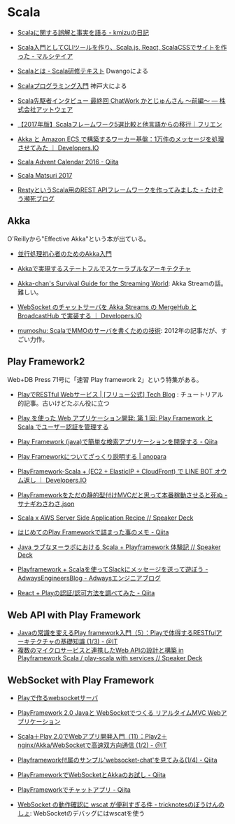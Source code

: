 # Scala

* [Scalaに関する誤解と事実を語る - kmizuの日記](http://kmizu.hatenablog.com/entry/2017/05/06/160822)
* [Scala入門としてCLIツールを作り、Scala.js, React, ScalaCSSでサイトを作った - マルシテイア](http://amagitakayosi.hatenablog.com/entry/2017/04/07/170000)
* [Scalaとは - Scala研修テキスト](https://dwango.github.io/scala_text/introduction-to-scala.html) Dwangoによる
* [Scalaプログラミング入門](http://bach.istc.kobe-u.ac.jp/lect/ProLang/org/scala.html) 神戸大による
* [Scala先駆者インタビュー 最終回 ChatWork かとじゅんさん 〜前編〜 — 株式会社アットウェア](https://www.atware.co.jp/blog/2016/12/8/scala-vol8-j5ik2o-firstpart)
* [【2017年版】Scalaフレームワーク5選比較と他言語からの移行｜フリエン](https://furien.jp/columns/193/)
* [Akka と Amazon ECS で構築するワーカー基盤：1万件のメッセージを処理させてみた ｜ Developers.IO](http://dev.classmethod.jp/server-side/woker-on-akka-ecs/)
* [Scala Advent Calendar 2016 - Qiita](http://qiita.com/advent-calendar/2016/scala)
* [Scala Matsuri 2017](https://www.slideshare.net/yoshiyoshifujii/scala-matsuri-2017)

* [RestyというScala用のREST APIフレームワークを作ってみました - たけぞう瀕死ブログ](http://takezoe.hatenablog.com/entry/2016/11/28/095454)

## Akka

O'Reillyから"Effective Akka"という本が出ている。

* [並行処理初心者のためのAkka入門](https://www.slideshare.net/sifue/akka-39611889)
* [Akkaで実現するステートフルでスケーラブルなアーキテクチャ](https://www.slideshare.net/yugolf/akka-66885408)
* [Akka-chan's Survival Guide for the Streaming World](https://www.slideshare.net/ktoso/akkachans-survival-guide-for-the-streaming-world): Akka Streamの話。難しい。
* [WebSocket のチャットサーバを Akka Streams の MergeHub と BroadcastHub で実装する ｜ Developers.IO](http://dev.classmethod.jp/server-side/chatserver-play-websocket-akka-stream/)

* [mumoshu: ScalaでMMOのサーバを書くための技術](http://mumoshu.blogspot.jp/2012/12/scalammo.html): 2012年の記事だが、すごい力作。

## Play Framework2

Web+DB Press 71号に「速習 Play framework 2」という特集がある。

* [PlayでRESTful Webサービス | [フリュー公式] Tech Blog](http://tech.furyu.jp/blog/?p=64) : チュートリアル的記事。古いけどたぶん役に立つ
* [Play を使った Web アプリケーション開発: 第 1 回: Play Framework と Scala でユーザー認証を管理する](https://www.ibm.com/developerworks/jp/web/library/wa-playful-web-dev-1-trs-bluemix/index.html)
* [Play Framework (java)で簡単な検索アプリケーションを開発する - Qiita](http://qiita.com/rubytomato@github/items/17aed34b6294b4f205ea)
* [Play Frameworkについてざっくり説明する | anopara](https://anopara.net/2015/01/29/play-framework%E3%81%AB%E3%81%A4%E3%81%84%E3%81%A6%E3%81%96%E3%81%A3%E3%81%8F%E3%82%8A%E8%AA%AC%E6%98%8E%E3%81%99%E3%82%8B/)

* [PlayFramework-Scala + (EC2 + ElasticIP + CloudFront) で LINE BOT オウム返し ｜ Developers.IO](http://dev.classmethod.jp/server-side/line-bot-scala-test/)
* [PlayFrameworkをただの静的型付けMVCだと思って本番稼動させると死ぬ - サナギわさわさ.json](http://kakakazuma.hatenablog.com/entry/2016/03/09/010232)

* [Scala x AWS Server Side Application Recipe // Speaker Deck](https://speakerdeck.com/wadayusuke/scala-x-aws-server-side-application-recipe)
* [はじめてのPlay Frameworkで詰まった事のメモ - Qiita](http://qiita.com/digdagdag/items/b1be18f1c0db3b8fa3af)
* [Java ラブなヌーラボにおける Scala + Playframework 体験記 // Speaker Deck](https://speakerdeck.com/nulabinc/java-rabunanuraboniokeru-scala-plus-playframework-ti-yan-ji)
* [Playframework + Scalaを使ってSlackにメッセージを送って遊ぼう - AdwaysEngineersBlog - Adwaysエンジニアブログ](http://blog.engineer.adways.net/entry/46509131)
* [React + Playの認証/認可方法を調べてみた - Qiita](http://qiita.com/ytanak/items/4d75c5012b20a9d55822)

## Web API with Play Framework

* [Javaの常識を変えるPlay framework入門（5）：Playで体得するRESTfulアーキテクチャの基礎知識 (1/3) - ＠IT](http://www.atmarkit.co.jp/ait/articles/1306/20/news014.html)
* [複数のマイクロサービスと連携したWeb APIの設計と構築 in Playframework Scala / play-scala with services // Speaker Deck](https://speakerdeck.com/wadayusuke/play-scala-with-services)

## WebSocket with Play Framework

* [Playで作るwebsocketサーバ](https://www.slideshare.net/kamekoopa/playwebsocket)
* [PlayFramework 2.0 Javaと WebSocketでつくる リアルタイムMVC Webアプリケーション](https://www.slideshare.net/karadweb/playframework-20-java-websocket-mvc-web?next_slideshow=1)
* [Scala＋Play 2.0でWebアプリ開発入門（11）：Play2＋nginx/Akka/WebSocketで高速双方向通信 (1/2) - ＠IT](http://www.atmarkit.co.jp/ait/articles/1312/18/news031.html)
* [Playframework付属のサンプル'websocket-chat'を見てみる(1/4) - Qiita](http://qiita.com/yyyske/items/d9e3cf69f7a6f5fb732b)
* [PlayFrameworkでWebSocketとAkkaのお試し - Qiita](http://qiita.com/abey1192/items/1b0bc927eef6f427d1e3)
* [PlayFrameworkでチャットアプリ - Qiita](http://qiita.com/hys-rabbit/items/32967e8a76b2c894ead1#_reference-dfb445df90c3346c8591)

* [WebSocket の動作確認に wscat が便利すぎる件 - tricknotesのぼうけんのしょ](http://tricknotes.hateblo.jp/entry/20120227/p1): WebSocketのデバッグにはwscatを使う
